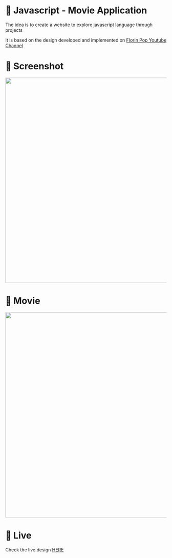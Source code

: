 # 🎨 Javascript - Movie Application

The idea is to create a website to explore javascript language through projects 

It is based on the design developed and implemented  on [Florin Pop Youtube Channel](https://www.youtube.com/watch?v=dtKciwk_si4&t=17174s)


# 📸 Screenshot
<img src="https://storage.googleapis.com/rfribeiro-javascript/movie-app/presentation.png" width="640">


# 🎥 Movie
<img src="https://storage.googleapis.com/rfribeiro-javascript/movie-app/presentation.gif" width="640">

# 🚀 Live

Check the live design [HERE](https://storage.googleapis.com/rfribeiro-javascript/movie-app/index.html)